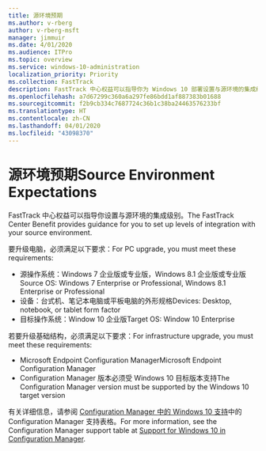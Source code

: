 ```yaml
---
title: 源环境预期
ms.author: v-rberg
author: v-rberg-msft
manager: jimmuir
ms.date: 4/01/2020
ms.audience: ITPro
ms.topic: overview
ms.service: windows-10-administration
localization_priority: Priority
ms.collection: FastTrack
description: FastTrack 中心权益可以指导你为 Windows 10 部署设置与源环境的集成级别。
ms.openlocfilehash: a7d67299c360a6a297fe86bdd1af887383b01688
ms.sourcegitcommit: f2b9cb334c7687724c36b1c38ba24463576233bf
ms.translationtype: HT
ms.contentlocale: zh-CN
ms.lasthandoff: 04/01/2020
ms.locfileid: "43098370"
---
```

# <a name="source-environment-expectations"></a><span data-ttu-id="f1dc8-103">源环境预期</span><span class="sxs-lookup"><span data-stu-id="f1dc8-103">Source Environment Expectations</span></span>

<span data-ttu-id="f1dc8-104">FastTrack 中心权益可以指导你设置与源环境的集成级别。</span><span class="sxs-lookup"><span data-stu-id="f1dc8-104">The FastTrack Center Benefit provides guidance for you to set up levels of integration with your source environment.</span></span>
  
<span data-ttu-id="f1dc8-105">要升级电脑，必须满足以下要求：</span><span class="sxs-lookup"><span data-stu-id="f1dc8-105">For PC upgrade, you must meet these requirements:</span></span>

- <span data-ttu-id="f1dc8-106">源操作系统：Windows 7 企业版或专业版，Windows 8.1 企业版或专业版</span><span class="sxs-lookup"><span data-stu-id="f1dc8-106">Source OS: Windows 7 Enterprise or Professional, Windows 8.1 Enterprise or Professional</span></span>
- <span data-ttu-id="f1dc8-107">设备：台式机、笔记本电脑或平板电脑的外形规格</span><span class="sxs-lookup"><span data-stu-id="f1dc8-107">Devices: Desktop, notebook, or tablet form factor</span></span>
- <span data-ttu-id="f1dc8-108">目标操作系统：Window 10 企业版</span><span class="sxs-lookup"><span data-stu-id="f1dc8-108">Target OS: Window 10 Enterprise</span></span>

<span data-ttu-id="f1dc8-109">若要升级基础结构，必须满足以下要求：</span><span class="sxs-lookup"><span data-stu-id="f1dc8-109">For infrastructure upgrade, you must meet these requirements:</span></span>   

- <span data-ttu-id="f1dc8-110">Microsoft Endpoint Configuration Manager</span><span class="sxs-lookup"><span data-stu-id="f1dc8-110">Microsoft Endpoint Configuration Manager</span></span>  
- <span data-ttu-id="f1dc8-111">Configuration Manager 版本必须受 Windows 10 目标版本支持</span><span class="sxs-lookup"><span data-stu-id="f1dc8-111">The Configuration Manager version must be supported by the Windows 10 target version</span></span>

<span data-ttu-id="f1dc8-112">有关详细信息，请参阅 [Configuration Manager 中的 Windows 10 支持](https://docs.microsoft.com/sccm/core/plan-design/configs/support-for-windows-10)中的 Configuration Manager 支持表格。</span><span class="sxs-lookup"><span data-stu-id="f1dc8-112">For more information, see the Configuration Manager support table at [Support for Windows 10 in Configuration Manager](https://docs.microsoft.com/sccm/core/plan-design/configs/support-for-windows-10).</span></span>
  